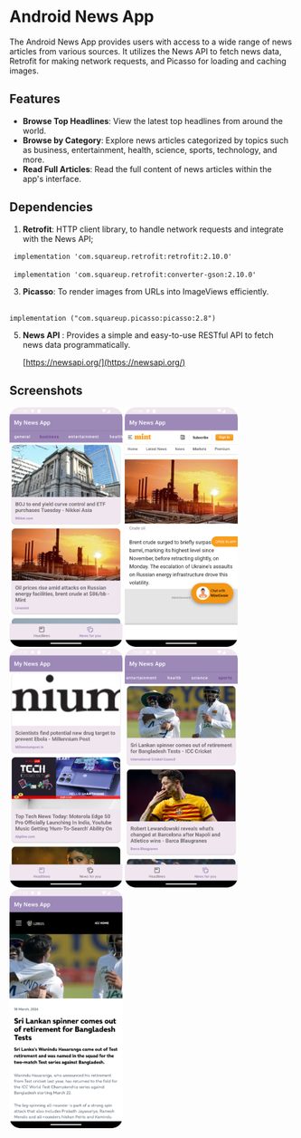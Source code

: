 # Android News App

The Android News App provides users with access to a wide range of news articles from various sources. It utilizes the News API to fetch news data, Retrofit for making network requests, and Picasso for loading and caching images.

## Features

- **Browse Top Headlines**: View the latest top headlines from around the world.
- **Browse by Category**: Explore news articles categorized by topics such as business, entertainment, health, science, sports, technology, and more.
- **Read Full Articles**: Read the full content of news articles within the app's interface.

## Dependencies
1. **Retrofit**: HTTP client library, to handle network requests and integrate with the News API;
```
 implementation 'com.squareup.retrofit:retrofit:2.10.0'

 implementation 'com.squareup.retrofit:converter-gson:2.10.0'
```
3. **Picasso**: To render images from URLs into ImageViews efficiently.
```

implementation ("com.squareup.picasso:picasso:2.8")

```

5. **News API** : Provides a simple and easy-to-use RESTful API to fetch news data programmatically.

   [https://newsapi.org/](https://newsapi.org/)

## Screenshots
<img src="app/src/main/res/drawable/screenshot_01.png" width="200" /> <img src="app/src/main/res/drawable/screenshot07.png" width="200" /> <img src="app/src/main/res/drawable/screenshot03.png" width="200" /> <img src="app/src/main/res/drawable/screenshot04.png" width="200" /> <img src="app/src/main/res/drawable/screenshot05.png" width="200" />
